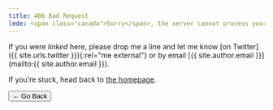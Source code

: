 ```yaml
---
title: 400 Bad Request
lede: <span class="canada">Sorry</span>, the server cannot process your request.
---
```


If you were *linked* here, please drop me a line and let me know [on Twitter]({{ site.urls.twitter }}){:rel="me  external"} or by email [{{ site.author.email }}](mailto:{{ site.author.email }}).

If you’re stuck, head back to [the homepage](/).

<nav class="buttons-list" role="navigation">
    <button role="button" type="button" onclick="history.back(-1)" aria-label="Go back">← Go Back</button>
</nav>
